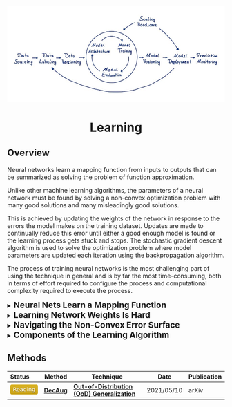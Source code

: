 <div align="center">
<img src="data/training.png" width="800">

Learning
=============================
</div>

## Overview

Neural networks learn a mapping function from inputs to outputs that can be
summarized as solving the problem of function approximation.

Unlike other machine learning algorithms, the parameters of a neural network
must be found by solving a non-convex optimization problem with many good
solutions and many misleadingly good solutions.

This is achieved by updating the weights of the network in response to the
errors the model makes on the training dataset. Updates are made to continually
reduce this error until either a good enough model is found or the learning
process gets stuck and stops. The stochastic gradient descent algorithm is used
to solve the optimization problem where model parameters are updated each
iteration using the backpropagation algorithm.

The process of training neural networks is the most challenging part of using
the technique in general and is by far the most time-consuming, both in terms
of effort required to configure the process and computational complexity
required to execute the process.

<details>
<summary><b style="font-size:19px">Neural Nets Learn a Mapping Function</b></summary>

Deep learning neural networks learn a mapping function.

- Developing a model requires historical data from the domain that is used as
  training data.
- This data is comprised of observations or examples from the domain with
  input elements that describe the conditions and an output element that
  captures what the observation means.

We can describe the relationship between the input variables and the output
variables as a complex mathematical function.

> A feedforward network defines a mapping and learns the value of the parameters
> that result in the best function approximation. As such, we can describe the
> broader problem that neural networks solve as “function approximation.”

They learn to approximate an unknown underlying mapping function given a
training dataset. They do this by learning weights and the model parameters,
given a specific network structure that we design.

A neural network model must learn in such a way that mapping works well for
the training dataset, but also works well on new examples not seen by the model
during training. This ability to work well on specific examples and new examples
is called the ability of the model to [**generalize**](generalization.md).
</details>

<details>
<summary><b style="font-size:19px">Learning Network Weights Is Hard</b></summary>

> Finding the parameters for neural networks in general is hard. In fact,
> training a neural network is the most challenging part of using the
> technique.

For many simple machine learning algorithms, finding parameters for many
machine learning algorithms involves solving a **convex optimization problem**:
that is an error surface that is shaped like a bowl with a single best solution.

- For example, we can use linear algebra to calculate the specific
  coefficients of a linear regression model and a training dataset that best
  minimizes the squared error.
- Similarly, we can use optimization algorithms that offer convergence
  guarantees when finding an optimal set of model parameters for nonlinear
  algorithms such as logistic regression or support vector machines.

For deep learning neural networks, we can neither directly compute the optimal
set of weights for a model, nor can we get global convergence guarantees to
find an optimal set of weights.

- The use of nonlinear activation functions in the neural network means that
  the optimization problem that we must solve in order to find model parameters
  **is not convex**.
- It is not a simple bowl shape with a single best set of weights that we are
  guaranteed to find. Instead, there is a landscape of peaks and valleys with
  many good and many misleadingly good sets of parameters that we may discover.

> Solving this optimization is challenging, not least because the error surface
> contains many local optima, flat spots, and cliffs.

An iterative process must be used to navigate the non-convex error surface of
the model. A naive algorithm that navigates the error is likely to become
misled, lost, and ultimately stuck, resulting in a poorly performing model.
</details>

<details>
<summary><b style="font-size:19px">Navigating the Non-Convex Error Surface</b></summary>

Neural network models can be thought to learn by navigating a **non-convex
error surface**.

- A model with a specific set of weights can be evaluated on the training
  dataset and the average error over all training datasets can be thought of as
  the error of the model.
- A change to the model weights will result in a change to the model error.
  Therefore, we seek a set of weights that result in a model with a small error.
- This involves repeating the steps of evaluating the model and updating the
  model parameters in order to step down the error surface. This process is
  repeated until a set of parameters is found that is good enough or the search
  process gets stuck.

**Optimization**: is a search or an optimization process that operates in this
way as gradient optimization algorithms, as they naively follow along the error
gradient. They are computationally expensive, slow, and their empirical behavior
means that using them in practice is more art than science.

> The algorithm that is most commonly used to navigate the error surface is
> called **stochastic gradient descent (SGD)**.

Other global optimization algorithms designed for non-convex optimization
problems could be used, such as a genetic algorithm, but SGD is more efficient
as it uses the gradient information specifically to update the model weights
via an algorithm called [**backpropagation**](backproppagation.md).

**Backpropagation** refers to a technique from calculus to calculate the
derivative (e.g. the slope or the gradient) of the model error for specific
model parameters, allowing model weights to be updated to move down the
gradient. As such, the algorithm used to train neural networks is also often
referred to as simply backpropagation.
</details>

<details>
<summary><b style="font-size:19px">Components of the Learning Algorithm</b></summary>

Training a deep learning neural network model using SGD with backpropagation
involves choosing a number of components and hyperparameters.

- **Loss Function**:
  - An error function must be chosen, often called the objective function,
    cost function, or the loss function.
  - The function used to estimate the performance of a model with a specific
    set of weights on examples from the training dataset.


- **Weight Initialization**:
  - The search or optimization process requires a starting point from which to
    begin model updates. The starting point is defined by the initial model
    parameters or weights.
  - Because the error surface is non-convex, the optimization algorithm is
    sensitive to the initial starting point.
  - As such, small random values are chosen as the initial model weights,
    although different techniques can be used to select the scale and
    distribution
    of these values.


- **Batch Size**:
  - The number of examples used to estimate the error gradient before updating
    the model parameters.


- **Learning Rate**:
  - The amount that each model parameter is updated per cycle of the learning
    algorithm.
  - Controls how much to update model weights and, in turn, controls how fast a
    model learns on the training dataset.


- **Epochs**:
  - The number of complete passes through the training dataset before the
    training process is terminated.
  - The training process must be repeated many times until a good or good
    enough set of model parameters is discovered.
  - The total number of iterations of the process is bounded by the number of
    complete passes through the training dataset after which the training
    process
    is terminated.

</details>

## Methods

| Status                                   | Method                  | Technique                                              | Date       | Publication |
|:-----------------------------------------|-------------------------|--------------------------------------------------------|------------|-------------|
| <img src="../../data/badge/reading.svg"> | [**DecAug**](decaug.md) | [**Out-of-Distribution (OoD) Generalization**](ood.md) | 2021/05/10 | arXiv       |

